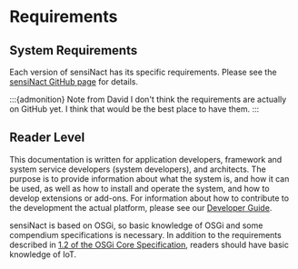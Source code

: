 # Requirements

## System Requirements

Each version of sensiNact has its specific requirements. Please see the
[sensiNact GitHub page](https://github.com/eclipse/org.eclipse.sensinact.gateway)
for details.

:::{admonition} Note from David
I don't think the requirements are actually on GitHub yet.
I think that would be the best place to have them.
:::

## Reader Level

This documentation is written for application developers, framework and system service developers (system developers), and
architects. The purpose is to provide information about what the system is, and how it can be used, as well as
how to install and operate the system, and how to develop extensions or add-ons.
For information about how to contribute to the development the actual platform, please see
our [Developer Guide](../developer-guide/index.md).

sensiNact is based on OSGi, so basic knowledge of OSGi and some compendium specifications
is necessary.
In addition to the requirements described in
[1.2 of the OSGi Core Specification](https://docs.osgi.org/specification/osgi.core/8.0.0/framework.introduction.html#i476430),
readers should have basic knowledge of IoT.
